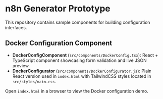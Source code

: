 # n8n Generator Prototype

This repository contains sample components for building configuration interfaces.

## Docker Configuration Component

- **DockerConfigComponent** (`src/components/DockerConfig.tsx`): React + TypeScript component showcasing form validation and live JSON preview.
- **DockerConfigurator** (`src/components/DockerConfigurator.js`): Plain React version used in `index.html` with TailwindCSS styles located in `src/styles/main.css`.

Open `index.html` in a browser to view the Docker configuration demo.
